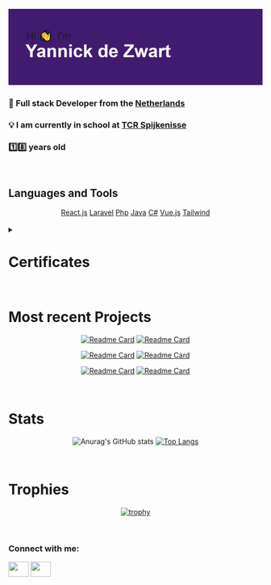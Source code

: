 [![MasterHead](img/header.png)]((https://github.com/YannickdeZwart))


<h3>📖 Full stack Developer from the <a href="https://en.wikipedia.org/wiki/Netherlands" target="blank">Netherlands</a></h3>

<h3>💡 I am currently in school at <a href="https://www.techniekcollegerotterdam.nl/locatie/sportlaan-15" target="blank">TCR Spijkenisse</a></h3>

<h3>1️⃣8️⃣ years old</h2>

<br />

<h2>Languages and Tools</h2>


<div align="center"> 
  <a href="https://reactjs.org" target="blank">React.js</a>
  <a href="https://laravel.com" target="blank">Laravel</a>
  <a href="https://www.php.net" target="blank">Php</a>
  <a href="https://www.java.com/" target="blank">Java</a>
  <a href="https://docs.microsoft.com/en-us/dotnet/csharp/" target="blank">C#</a>
  <a href="https://vuejs.org" target="blank">Vue.js</a>
  <a href="https://tailwindcss.com" target="blank">Tailwind</a>
</div>

<br />

<details>
  <summary><h1>Certificates</h1></summary>
  <a href="https://www.freecodecamp.org/certification/Kynaj/javascript-algorithms-and-data-structures" target="_blank">freeCodeCamp - JavaScript Algorithms and Data Structures</a> <br />
</details>

<br />

<h1>Most recent Projects</h1>

<div align="center"> 

[![Readme Card](https://github-readme-stats.vercel.app/api/pin/?username=YannickdeZwart&repo=SudokuSolver)](https://github.com/YannickdeZwart/SudokuSolver) [![Readme Card](https://github-readme-stats.vercel.app/api/pin/?username=YannickdeZwart&repo=Quotes)](https://github.com/YannickdeZwart/Quotes)
  
[![Readme Card](https://github-readme-stats.vercel.app/api/pin/?username=YannickdeZwart&repo=TicTacToe-AI)](https://github.com/YannickdeZwart/TicTacToe-AI) [![Readme Card](https://github-readme-stats.vercel.app/api/pin/?username=YannickdeZwart&repo=TicTacToe-AI)](https://github.com/YannickdeZwart/TicTacToe-AI)

[![Readme Card](https://github-readme-stats.vercel.app/api/pin/?username=YannickdeZwart&repo=Wordle)](https://github.com/YannickdeZwart/Wordle) [![Readme Card](https://github-readme-stats.vercel.app/api/pin/?username=YannickdeZwart&repo=Wordle)](https://github.com/YannickdeZwart/Wordle) 

</div> 

<br />

<h1>Stats</h1>

<div align="center">
  
![Anurag's GitHub stats](https://github-readme-stats.vercel.app/api?username=YannickdeZwart&hide=issues) [![Top Langs](https://github-readme-stats.vercel.app/api/top-langs/?username=YannickdeZwart&layout=compact)](https://github.com/anuraghazra/github-readme-stats)
  
</div>  

<br />

<h1>Trophies</h1>

<div align="center">

[![trophy](https://github-profile-trophy.vercel.app/?username=YannickdeZwart&theme=dracula)](https://github.com/ryo-ma/github-profile-trophy)


</div>  
  
<br />

<h3 align="left">Connect with me:</h3>
<p align="left">
  <a href="https://www.linkedin.com/in/yannick-dezwart-a3a11a177/" target="blank"><img align="center" src="https://cdn.jsdelivr.net/npm/simple-icons@3.0.1/icons/linkedin.svg" alt="" height="30" width="40" /></a>
  <a href="https://www.instagram.com/ig.yannick/" target="blank"><img align="center" src="https://cdn.jsdelivr.net/npm/simple-icons@3.0.1/icons/instagram.svg" alt="" height="30" width="40" /></a>
</p>

<br />
